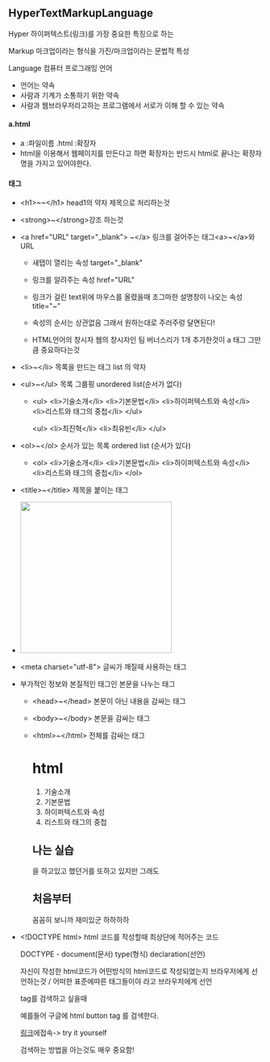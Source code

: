 ## HyperTextMarkupLanguage



Hyper 하이퍼텍스트(링크)를 가장 중요한 특징으로 하는

Markup 마크업이라는 형식을 가진/마크업이라는 문법적 특성

Language 컴퓨터 프로그래밍 언어

- 언어는 약속
- 사람과 기계가 소통하기 위한 약속
- 사람과 웹브라우저라고하는 프로그램에서 서로가 이해 할 수 있는 약속

#### a.html

- a :파일이름 .html :확장자
- html을 이용해서 웹페이지를 만든다고 하면 확장자는 반드시 html로 끝나는 확장자명을 가지고 있어야한다.

#### 태그

- \<h1>~~\</h1> head1의 약자 제목으로 처리하는것

- \<strong>~\</strong>강조 하는것

- \<a href="URL"  target="_blank"\> ~\</a> 링크를 걸어주는 태그\<a>~\</a>와 URL   

  * 새탭이 열리는 속성 target="_blank"

  * 링크를 알려주는 속성 href="URL"

  * 링크가 걸린 text위에 마우스를 올렸을때 조그마한 설명창이 나오는 속성  title="~"

  * 속성의 순서는 상관없음 그래서 원하는대로 주러주렁 달면된다!

  * HTML언어의 창시자 웹의 창시자인 팀 버너스리가 1개 추가한것이 a 태그 그만큼 중요하다는것

- \<li>~\</li> 목록을 만드는 태그 list 의 약자

- \<ul>~\</ul> 목록 그룹핑 unordered list(순서가 없다)

  * \<ul>
    \<li>기술소개\</li>
    \<li>기본문법\</li>
    \<li>하이퍼텍스트와 속성\</li>
    \<li>리스트와 태그의 중첩\</li>
    \</ul>

    \<ul>
    \<li>최진혁\</li>
    \<li>최유빈\</li>
    \</ul>

- \<ol>~\</ol> 순서가 있는 목록 ordered list (순서가 있다)

     *  \<ol>
         \<li>기술소개\</li>
         \<li>기본문법\</li>
         \<li>하이퍼텍스트와 속성\</li>
         \<li>리스트와 태그의 중첩\</li>
       \</ol>

-  \<title>~\</title> 제목을 붙이는 태그

  * <img src="c:/Users/공효은/Desktop/실습/html.jpg" width="300px"/>

- \<meta charset="utf-8"\> 글씨가 깨질때 사용하는 태그

- 부가적인 정보와 본질적인 태그인 본문을 나누는 태그

     * \<head>~\</head> 본문이 아닌 내용을 감싸는 태그

     * \<body>~\</body> 본문을 감싸는 태그

     * \<html>~\</html> 전체를 감싸는 태그    

       <html>
       <head><title>html-수업소개</title>
       <meta charset="utf-8">
       </head>

       <h1>html</h1>

       <ol>
         <li>기술소개</li>
         <li>기본문법</li>
         <li>하이퍼텍스트와 속성</li>
         <li>리스트와 태그의 중첩</li>
       </ol>

       <h2>나는 실습</h2>을 하고있고 했던거를 또하고 있지만 그래도 <h2>처음부터</h2> 꼼꼼히 보니까 재미있군
       하하하하
       </html>

- \<!DOCTYPE html\> html 코드를 작성할때 최상단에 적어주는 코드

  DOCTYPE - document(문서) type(형식) declaration(선언)

  자신이 작성한 html코드가 어떤방식의 html코드로 작성되었는지 브라우저에게 선언하는것 / 어떠한 표준에따른 태그들이야 라고 브라우저에게 선언

  

  tag를 검색하고 싶을때

  예를들어 구글에 html button tag 를 검색한다.

  <a href="https://www.w3schools.com/tags/tag_button.asp">링크</a>에접속-> try it yourself 

  검색하는 방법을 아는것도 매우 중요함!

  

  

  

  

  

  

  

  

  

  

  

  

  

  

  

  

  

  

  

  

  

  

  

  

  

  

  

  

  

  

  

  

  

  

  

  

  

  

  

  

  

  

  

  

   

  

  

   

  

  

  
